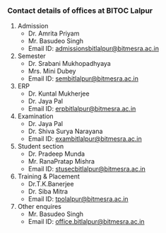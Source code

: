 ### Contact details of offices at BITOC Lalpur

1. Admission
   - Dr. Amrita Priyam
   - Mr. Basudeo Singh
   - Email ID: admissionsbitlalpur@bitmesra.ac.in
2. Semester
   - Dr. Srabani Mukhopadhyaya
   - Mrs. Mini Dubey
   - Email ID: sembitlalpur@bitmesra.ac.in
3. ERP
   - Dr. Kuntal Mukherjee
   - Dr. Jaya Pal
   - Email ID: erpbitlalpur@bitmesra.ac.in
4. Examination
   - Dr. Jaya Pal
   - Dr. Shiva Surya Narayana
   - Email ID: exambitlalpur@bitmesra.ac.in
5. Student section
   - Dr. Pradeep Munda
   - Mr. RanaPratap Mishra
   - Email ID: stusecbitlalpur@bitmesra.ac.in
6. Training & Placement
   - Dr.T.K.Banerjee
   - Dr. Siba Mitra
   - Email ID: tpolalpur@bitmesra.ac.in
7. Other enquires
   - Mr. Basudeo Singh
   - Email ID: office.bitlalpur@bitmesra.ac.in
